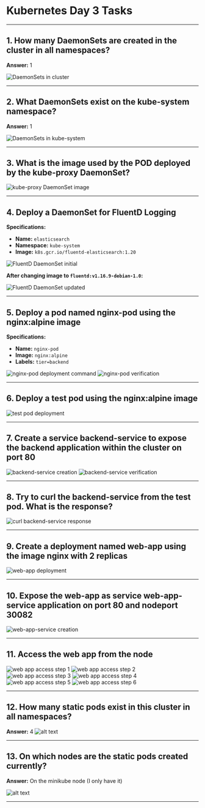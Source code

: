 # Kubernetes Day 3 Tasks

---

## 1. How many DaemonSets are created in the cluster in all namespaces?

**Answer:** 1

![DaemonSets in cluster]({DDD2D1CF-BCE5-4D1D-95C8-4EACCA58C1FB}.png)

---

## 2. What DaemonSets exist on the kube-system namespace?

**Answer:** 1

![DaemonSets in kube-system]({66615668-8C03-443A-9456-C9A90DDDF947}.png)

---

## 3. What is the image used by the POD deployed by the kube-proxy DaemonSet?

![kube-proxy DaemonSet image]({A13C6725-4543-4626-8308-3953B8B158D4}.png)

---

## 4. Deploy a DaemonSet for FluentD Logging

**Specifications:**

- **Name:** `elasticsearch`
- **Namespace:** `kube-system`
- **Image:** `k8s.gcr.io/fluentd-elasticsearch:1.20`

![FluentD DaemonSet initial]({EA828A71-C38E-49E9-96BD-6579E1FA9361}.png)

**After changing image to `fluentd:v1.16.9-debian-1.0`:**

![FluentD DaemonSet updated]({36DD83F8-5B17-4015-A395-6C3B6C9B0999}.png)

---

## 5. Deploy a pod named nginx-pod using the nginx:alpine image

**Specifications:**

- **Name:** `nginx-pod`
- **Image:** `nginx:alpine`
- **Labels:** `tier=backend`

![nginx-pod deployment command]({9AF79764-616E-4C88-8EE9-5BFFB1B6EF47}.png)
![nginx-pod verification]({09C04B53-80D4-42A9-A87B-4A818D53249F}.png)

---

## 6. Deploy a test pod using the nginx:alpine image

![test pod deployment]({2734CADB-0E04-496D-9E14-950BED957940}.png)

---

## 7. Create a service backend-service to expose the backend application within the cluster on port 80

![backend-service creation]({6B1CC7DA-03CB-4A44-9296-F3F4B1241F51}.png)
![backend-service verification]({878CD565-B24F-4419-BFC7-643CAE1934EC}.png)

---

## 8. Try to curl the backend-service from the test pod. What is the response?

![curl backend-service response]({E4DCA8CF-3504-4AE5-BC5E-68E00FE1ECE6}.png)

---

## 9. Create a deployment named web-app using the image nginx with 2 replicas

![web-app deployment]({C3226626-4D79-4B92-8783-CC02CE729CE7}.png)

---

## 10. Expose the web-app as service web-app-service application on port 80 and nodeport 30082

![web-app-service creation]({CAD192CA-D001-4990-AE03-49F24AEAD458}.png)

---

## 11. Access the web app from the node

![web app access step 1]({0268E2B2-2374-49F9-8E59-9B1ED99F341D}.png)
![web app access step 2]({4669F9E3-7861-4DC4-A648-0566FE3DE42C}.png)
![web app access step 3]({D8737538-60FE-4725-9831-D8F68E3FA69E}.png)
![web app access step 4]({BFB49A22-7E69-470F-BC45-33A03AD6B2D2}.png)
![web app access step 5]({01806CE2-8466-4AC4-A6B7-84E78027DA0D}.png)
![web app access step 6]({2D834867-8F14-443F-8F64-EAE749B64743}.png)

---

## 12. How many static pods exist in this cluster in all namespaces?

**Answer:** 4
![alt text]({4E16D626-0C1D-4B9D-ADB7-B74F0CDB5711}.png)

---

## 13. On which nodes are the static pods created currently?

**Answer:** On the minikube node (I only have it)

![alt text]({57FD9DF4-D67D-4694-A992-B5C7025869F0}.png)

---
